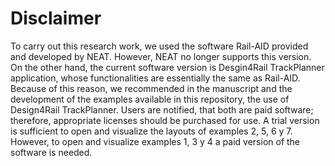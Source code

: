 # Disclaimer

To carry out this research work, we used the software Rail-AID provided and developed by NEAT. However, NEAT no longer supports this version. On the other hand, the current software version is Desgin4Rail TrackPlanner application, whose functionalities are essentially the same as Rail-AID. Because of this reason, we recommended in the manuscript and the development of the examples available in this repository, the use of Design4Rail TrackPlanner. Users are notified, that both are paid software; therefore, appropriate licenses should be purchased for use. A trial version is sufficient to open and visualize the layouts of examples 2, 5, 6 y 7. However, to open and visualize examples 1, 3 y 4 a paid version of the software  is needed.


